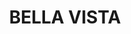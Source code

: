 ---
lastmod: '2025-04-06T06:05:20+00:00'
latitude: -33.731651
layout: suburb
longitude: 150.955942
postcode: '2153'
state: NSW
title: BELLA VISTA
url: /nsw/bella-vista/
---